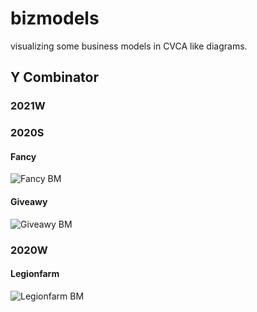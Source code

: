 # bizmodels
visualizing some business models in CVCA like diagrams.

## Y Combinator

### 2021W

### 2020S

#### Fancy
![Fancy BM](https://kroki.io/plantuml/svg/eNptjsFKxDAQhu95iqEH0cNCVbyI20uXfYBWD4KXsRnW0CYpM6no2zvJYreCt_D9__9lZHRhRkYPPoY4fHD0BIkXMrImjGEUmuGu3kA7O7h9qI3BIUWGql0k6ZYrQIH2pX82TEPCcJoIqiOG4bskx_bVLEIDiuLOWWIpvDt0F96rkc5cPSu2yCPIJTv0RnWw2zX6hEeIMzEmKnC_b7JT6dOVjdOE3Jh8VQlyYRvoOkt---_xq3GJvBjt_x9kkk1a2IoyzoPy05_FW7i2NLlPYnAB7mvvws1aP9_DdHKSiH8ALz57_w==)

#### Giveawy
![Giveawy BM](https://kroki.io/plantuml/svg/eNp1j0tLAzEUhff5FZfB52LKdIobaWcziy6kIKiUQjfXzG0NTW6GPNQi_ndj6qMis835znduzldtXdWVF36nuEeHBoxlK5-cNQTBRTpKHPLOUw91dfTY9QrGV5UQjmRA3mqCoo0-pL7zBbwJAJTBOijm6lnxFr7DAtDDvH24u_9FWo3K_IPaDL3_mUgywhfcHyzLlYieJPqULNDtKPQaJeVwcSvYBgJNmwDXML5BZ3B2MppUI5HnoSybRKVsevZoX5vIydVBumfNkZkkeY9uDyqQ8SKBs1lzODxXOqs1uiZrQVrF5EW-OHNf3mFoWpbH40Nzy9WQZ80Xk-oU7AaCDagBjY0cLsVn5edntieHgT4ApN2etg==)

### 2020W

#### Legionfarm
![Legionfarm BM](https://kroki.io/plantuml/svg/eNpNjjFPwzAQhXf_ilNUJDKkpEhlQKRLJLoUUSmwdTnMkVit7ejsgPrve64pZfT73n1-YW_ciIwWrHdeD-wtQeSJVPgjjG4faIT7-l_4ORpYLGulUEfPULRTiHLLBWCA9r17U0w6ousPBMWGeuPdF7I9483zi5oCaQzCWo96oJDvXrsr2LKHNYoys-26U8kLTbNKBniEZrZzt_hNMFs83A2lSmmiornQZX1TqvSuqssVy5gQiZUYz3Guf5CW_fmLp6r6TXVaZ1wvqvGAR_gxcYBeVpW5OZ-v0jJpWqHZcQLbBGgR)
